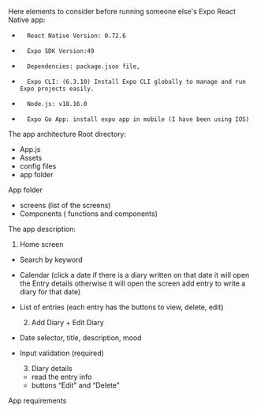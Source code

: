 
Here elements to consider before running someone else's Expo React Native app:
* 		React Native Version: 0.72.6
* 		Expo SDK Version:49
* 		Dependencies: package.json file,
* 		Expo CLI: (6.3.10) Install Expo CLI globally to manage and run Expo projects easily.
* 		Node.js: v18.16.0
* 		Expo Go App: install expo app in mobile (I have been using IOS)




The app architecture
Root directory:
 - App.js
 - Assets
 - config files
 - app folder

App folder
- screens (list of the screens)
- Components ( functions and components)

The app description:
1. Home screen
- Search by keyword
- Calendar (click a date if there is a diary written on that date it will open the Entry details otherwise it will open the screen add entry to write a diary for that date)
- List of entries (each entry has the buttons to view, delete, edit)
    
   2. Add Diary + Edit Diary
- Date selector, title, description, mood
- Input validation (required)

   3. Diary details
    - read the entry info
    - buttons “Edit” and “Delete”

App requirements 

